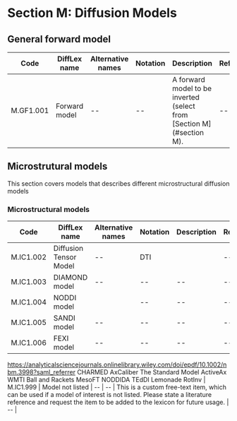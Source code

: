 
# <a name="Sections M"></a> Section M: Diffusion Models 

## General forward model

| Code | DiffLex name| Alternative names|Notation|Description|Reference|
| -- | -- | -- | -- | -- | -- |
| M.GF1.001 | <a name="Forward model"></a> Forward model | -- | -- | A forward model to be inverted (select from [Section M](#section M). | -- |

## <a name="Microstructural models"></a> Microstrutural models
This section covers models that describes different microstructural diffusion models
### <a name="Microstructural models"></a> Microstructural models

| Code | DiffLex name| Alternative names|Notation|Description|Reference|
| -- | -- | -- | -- | -- | -- |
| M.IC1.002 | <a name="DTI model"> Diffusion Tensor Model | -- | DTI |  | -- |
| M.IC1.003 | <a name="DIAMOND"> DIAMOND model  | -- | -- | -- | -- |
| M.IC1.004 | <a name="NODDI"> NODDI model |  | -- | -- | -- |
| M.IC1.005 | <a name="SANDI"> SANDI model | -- |  --| -- | -- |
| M.IC1.006 | <a name="FEXI"> FEXI model | -- | -- | -- | -- |
https://analyticalsciencejournals.onlinelibrary.wiley.com/doi/epdf/10.1002/nbm.3998?saml_referrer
CHARMED 
AxCaliber
The Standard Model
ActiveAx
WMTI
Ball and Rackets
MesoFT
NODDIDA
TEdDI
Lemonade
RotInv
| M.IC1.999 | <a name="not listed IC1"></a> Model not listed | -- | -- | This is a custom free-text item, which can be used if a model of interest is not listed. Please state a literature reference and request the item to be added to the lexicon for future usage. | -- |

